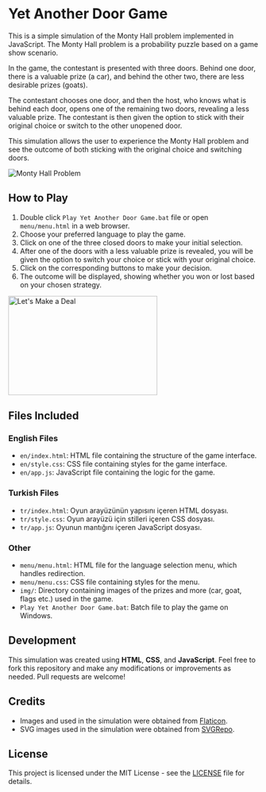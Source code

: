 # Yet Another Door Game
This is a simple simulation of the Monty Hall problem implemented in JavaScript. The Monty Hall problem is a probability puzzle based on a game show scenario.

In the game, the contestant is presented with three doors. Behind one door, there is a valuable prize (a car), and behind the other two, there are less desirable prizes (goats).

The contestant chooses one door, and then the host, who knows what is behind each door, opens one of the remaining two doors, revealing a less valuable prize. The contestant is then given the option to stick with their original choice or switch to the other unopened door.

This simulation allows the user to experience the Monty Hall problem and see the outcome of both sticking with the original choice and switching doors.

![Monty Hall Problem](https://upload.wikimedia.org/wikipedia/commons/3/3f/Monty_open_door.svg)

## How to Play
1. Double click `Play Yet Another Door Game.bat` file or open `menu/menu.html` in a web browser.
2. Choose your preferred language to play the game. 
3. Click on one of the three closed doors to make your initial selection.
4. After one of the doors with a less valuable prize is revealed, you will be given the option to switch your choice or stick with your original choice.
5. Click on the corresponding buttons to make your decision.
6. The outcome will be displayed, showing whether you won or lost based on your chosen strategy.

<img src="https://wirelesspi.com/wp-content/uploads/2024/02/figure-monty-hall-doors.png" alt="Let's Make a Deal" width="300" height="200">

## Files Included
### English Files
- `en/index.html`: HTML file containing the structure of the game interface.
- `en/style.css`: CSS file containing styles for the game interface.
- `en/app.js`: JavaScript file containing the logic for the game.

### Turkish Files
- `tr/index.html`: Oyun arayüzünün yapısını içeren HTML dosyası.
- `tr/style.css`: Oyun arayüzü için stilleri içeren CSS dosyası.
- `tr/app.js`: Oyunun mantığını içeren JavaScript dosyası.

### Other
- `menu/menu.html`: HTML file for the language selection menu, which handles redirection.
- `menu/menu.css`: CSS file containing styles for the menu.
- `img/`: Directory containing images of the prizes and more (car, goat, flags etc.) used in the game.
- `Play Yet Another Door Game.bat`: Batch file to play the game on Windows.

## Development
This simulation was created using **HTML**, **CSS**, and **JavaScript**. Feel free to fork this repository and make any modifications or improvements as needed. Pull requests are welcome!

## Credits
- Images and used in the simulation were obtained from [Flaticon](https://www.flaticon.com).
- SVG images used in the simulation were obtained from [SVGRepo](https://www.svgrepo.com).


## License
This project is licensed under the MIT License - see the [LICENSE](LICENSE) file for details.

